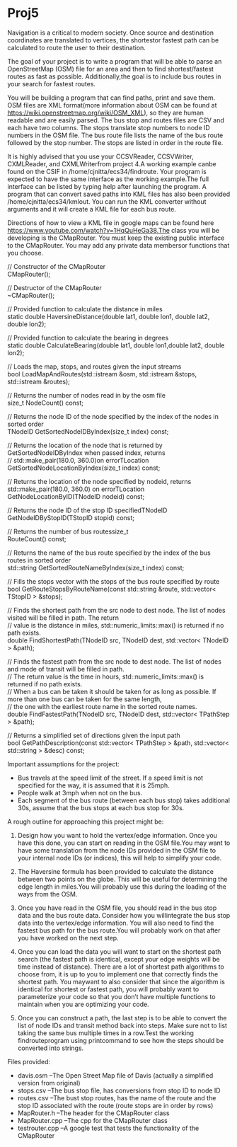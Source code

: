 # Proj5

Navigation is a critical to modern society. Once source and destination coordinates are translated to vertices, the shortestor fastest path can be calculated to route the user to their destination.

The goal of your project is to write a program that will be able to parse an OpenStreetMap (OSM) file for an area and then to find shortest/fastest routes as fast as possible. Additionally,the goal is to include bus routes in your search for fastest routes. 

You will be building a program that can find paths, print and save them. OSM files are XML format(more information about OSM can be found at https://wiki.openstreetmap.org/wiki/OSM_XML), so they are human readable and are easily parsed. The bus stop and routes files are CSV and each have two columns. The stops translate stop numbers to node ID numbers in the OSM file. The bus route file lists the name of the bus route followed by the stop number. The stops are listed in order in the route file. 

It is highly advised that you use your CCSVReader, CCSVWriter, CXMLReader, and CXMLWriterfrom project 4.A working example canbe found on the CSIF in /home/cjnitta/ecs34/findroute.  Your program is expected to have the same interface as the working example.The full interface can be listed by typing help after launching the program. A program that can convert saved paths into KML files has also been provided /home/cjnitta/ecs34/kmlout. You can run the KML converter without arguments and it will create a KML file for each bus route. 

Directions of how to view a KML file in google maps can be found here https://www.youtube.com/watch?v=1HqQuHeGa38.The class you will be developing is the CMapRouter. You must keep the existing public interface to the CMapRouter. You may add any private data membersor functions that you choose.

// Constructor of the CMapRouter  
CMapRouter();

// Destructor of the CMapRouter  
~CMapRouter();

// Provided function to calculate the distance in miles  
static double HaversineDistance(double lat1, double lon1, double lat2, double lon2);

// Provided function to calculate the bearing in degrees  
static double CalculateBearing(double lat1, double lon1,double lat2, double lon2);

// Loads the map, stops, and routes given the input streams  
bool LoadMapAndRoutes(std::istream &osm, std::istream &stops, std::istream &routes);

// Returns the number of nodes read in by the osm file  
size_t NodeCount() const;

// Returns the node ID of the node specified by the index of the nodes in sorted order  
TNodeID GetSortedNodeIDByIndex(size_t index) const;

// Returns the location of the node that is returned by GetSortedNodeIDByIndex when passed index, returns  
// std::make_pair(180.0, 360.0)on errorTLocation   
GetSortedNodeLocationByIndex(size_t index) const;

// Returns the location of the node specified by nodeid, returns std::make_pair(180.0, 360.0) on errorTLocation     GetNodeLocationByID(TNodeID nodeid) const;

// Returns the node ID of the stop ID specifiedTNodeID  
GetNodeIDByStopID(TStopID stopid) const;

// Returns the number of bus routessize_t   
RouteCount() const;

// Returns the name of the bus route specified by the index of the bus routes in sorted order  
std::string GetSortedRouteNameByIndex(size_t index) const;

// Fills the stops vector with the stops of the bus route specified by route  
bool GetRouteStopsByRouteName(const std::string &route, std::vector< TStopID > &stops);

// Finds the shortest path from the src node to dest node. The list of nodes visited will be filled in path. The return  
// value is the distance in miles, std::numeric_limits<double>::max() is returned if no path exists.  
double FindShortestPath(TNodeID src, TNodeID dest, std::vector< TNodeID > &path);

// Finds the fastest path from the src node to dest node. The list of nodes and mode of transit will be filled in path.   
// The return value is the time in hours, std::numeric_limits<double>::max() is returned if no path exists.  
// When a bus can be taken it should be taken for as long as possible. If more than one bus can be taken for the same length,   
// the one with the earliest route name in the sorted route names.  
double FindFastestPath(TNodeID src, TNodeID dest, std::vector< TPathStep > &path);  

// Returns a simplified set of directions given the input path  
bool GetPathDescription(const std::vector< TPathStep > &path, std::vector< std::string > &desc) const;

Important assumptions for the project:
  - Bus travels at the speed limit of the street. If a speed limit is not specified for the way, it is assumed that it is 25mph.
  - People walk at 3mph when not on the bus.
  - Each segment of the bus route (between each bus stop) takes additional 30s, assume that the bus stops at each bus stop for 30s.
  
A rough outline for approaching this project might be:  
  1. Design how you want to hold the vertex/edge information. Once you have this done, you can start on reading in the OSM file.You may       want to have some translation from the node IDs provided in the OSM file to your internal node IDs (or indices), this will help to       simplify your code.
  
  2. The Haversine formula has been provided to calculate the distance between two points on the globe. This will be useful for               determining the edge length in miles.You will probably use this during the loading of the ways from the OSM.
  
  3. Once you have read in the OSM file, you should read in the bus stop data and the bus route data. Consider how you willintegrate the     bus stop data into the vertex/edge information.  You will also need to find the fastest bus path for the bus route.You will probably     work on that after you have worked on the next step.
  
  4. Once you can load the data you will want to start on the shortest path search (the fastest path is identical, except your edge           weights will be time instead of distance). There are a lot of shortest path algorithms to choose from, it is up to you to implement     one that correctly finds the shortest path. You maywant to also consider that since the algorithm is identical for shortest or           fastest path, you will probably want to parameterize your code so that you don’t have multiple functions to maintain when you are       optimizing your code.
  
  5. Once you can construct a path, the last step is to be able to convert the list of node IDs and transit method back into steps. Make     sure not to list taking the same bus multiple times in a row.Test the working findrouteprogram using printcommand to see how the         steps should be converted into strings.
  
Files provided:
  - davis.osm –The Open Street Map file of Davis (actually a simplified version from original)
  - stops.csv –The bus stop file, has conversions from stop ID to node ID
  - routes.csv –The bust stop routes, has the name of the route and the stop ID associated with the route (route stops are in order by      rows)
  - MapRouter.h –The header for the CMapRouter class
  - MapRouter.cpp –The cpp for the CMapRouter class
  - testrouter.cpp –A google test that tests the functionality of the CMapRouter

